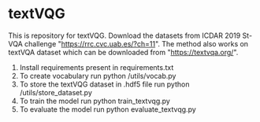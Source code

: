 # textVQG
This is repository for textVQG. Download the datasets from ICDAR 2019 St-VQA challenge "https://rrc.cvc.uab.es/?ch=11". The method also works on textVQA dataset which can be downloaded from "https://textvqa.org/".

1. Install requirements present in requirements.txt
2. To create vocabulary run python /utils/vocab.py
3. To store the textVQG dataset in .hdf5 file run python /utils/store_dataset.py
4. To train the model run python train_textvqg.py
5. To evaluate the model run python evaluate_textvqg.py
